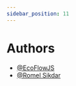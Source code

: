 ```yaml
---
sidebar_position: 11
---
```


# Authors

- [@EcoFlowJS](https://github.com/EcoFlowJS)
- [@Romel Sikdar](https://github.com/RomelSikdar)
